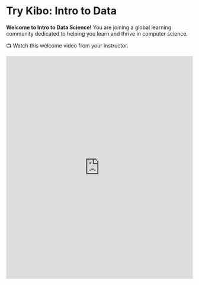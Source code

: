 # Try Kibo: Intro to Data


**Welcome to Intro to Data Science!** You are joining a global learning community dedicated to helping you learn and thrive in computer science. 

<aside>


📺 Watch this welcome video from your instructor.

</aside>

<div style="position: relative; height: 100%; width: 100%;">
    <iframe width="100%" height="600" src="https://www.youtube.com/embed/j4ilyAbvsF4" title="Welcome to the web foundation course" frameborder="0" allow="accelerometer; autoplay; clipboard-write; encrypted-media; gyroscope; picture-in-picture" allowfullscreen></iframe>
</div>

## Completing your lessons

This page will include all the lessons for the class. Each week, Wasiu will add new lessons and assignments for you to work on. 
Bookmark this page to find all of your lessons: [https://bit.ly/tk6-wf](https://bit.ly/tk6-wf)

To find lessons, click the Table of Contents (three horizontal lines) on the top left corner of the page. You can also click the arrows to navigate to the next lesson. 

<aside>


📺 Watch this lesson navigation walkthrough video from Emmy, one of your community managers

</aside>

<div style="position: relative; height: 100%; width: 100%;">
    <iframe width="100%" height="600" src="https://www.youtube.com/embed/_lvht5x4lXE" title="Lesson Page Walkthrough" frameborder="0" allow="accelerometer; autoplay; clipboard-write; encrypted-media; gyroscope; picture-in-picture" allowfullscreen></iframe>
</div>


## Program schedule

Below is the overall schedule for the program. Each day, your community managers will post a "Daily Peak" in Discord to share events for the day.

<div style="width:100%;height:500px;"><iframe src="https://docs.google.com/presentation/embed?id=1hYxAvs5YTPG9M3EgkdsKMzuzMzxHWe6LmcKeOOG7Z3M" frameborder="0" sandbox="allow-scripts allow-popups allow-top-navigation-by-user-activation allow-forms allow-same-origin" allowfullscreen="" style="width: 100%; height: 100%; border-radius: 1px; pointer-events: auto; background-color: white;"></iframe></div>

---

Copyright © 2022 Kibo, Inc. All Rights Reserved.



This page should include:

- welcome video from the instructor
- What you'll learn
- meeting times
- instructor information
- Weekly topics
- How the course works
- Tools
- Other important course notes
